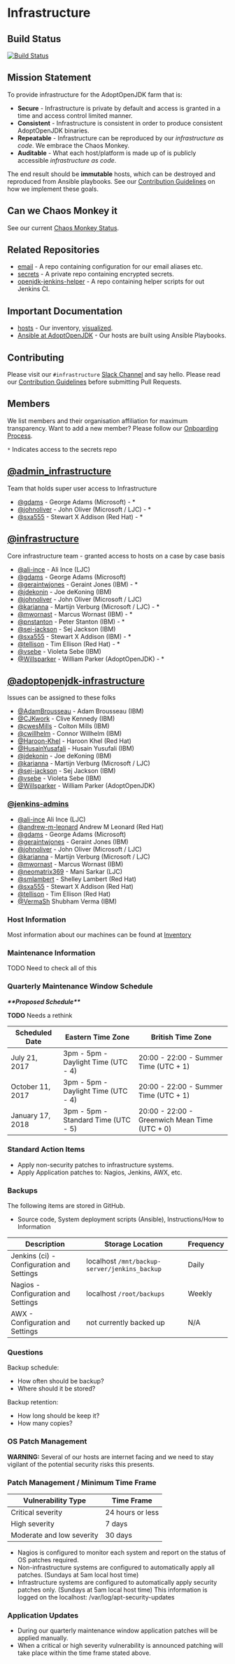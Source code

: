 # Infrastructure

## Build Status

[![Build Status](https://travis-ci.org/AdoptOpenJDK/openjdk-infrastructure.svg?branch=master)](https://travis-ci.org/AdoptOpenJDK/openjdk-infrastructure)

## Mission Statement

To provide infrastructure for the AdoptOpenJDK farm that is:

* **Secure** - Infrastructure is private by default and access is granted in a
time and access control limited manner.
* **Consistent** - Infrastructure is consistent in order to produce consistent
AdoptOpenJDK binaries.
* **Repeatable** - Infrastructure can be reproduced by our _infrastructure as code_.
We embrace the Chaos Monkey.
* **Auditable** - What each host/platform is made up of is publicly accessible
_infrastructure as code_.

The end result should be **immutable** hosts, which can be destroyed and reproduced from Ansible playbooks. See
our [Contribution
Guidelines](https://www.github.com/adoptopenjdk/openjdk-infrastructure/CONTRIBUTING.md)
on how we implement these goals.

## Can we Chaos Monkey it

See our current [Chaos Monkey Status](CHAOS_MONKEY.md).

## Related Repositories

* [email](https://www.github.com/adoptopenjdk/email/) - A repo containing configuration for our email aliases etc.
* [secrets](https://www.github.com/adoptopenjdk/secrets/) - A private repo containing encrypted secrets.
* [openjdk-jenkins-helper](https://www.github.com/adoptopenjdk/openjdk-jenkins-helper/) - A repo containing helper scripts for out Jenkins CI.

## Important Documentation

* [hosts](https://github.com/AdoptOpenJDK/openjdk-infrastructure/blob/master/ansible/inventory.yml) - Our inventory, [visualized](https://github.com/AdoptOpenJDK/openjdk-infrastructure/blob/master/docs/adoptopenjdk.pdf).
* [Ansible at AdoptOpenJDK](https://github.com/AdoptOpenJDK/openjdk-infrastructure/blob/master/ansible/README.md) - Our hosts are built using Ansible Playbooks.

## Contributing

Please visit our `#infrastructure` [Slack Channel](https://www.adoptopenjdk.net/slack.html) and say hello.
Please read our [Contribution
Guidelines](https://www.github.com/adoptopenjdk/openjdk-infrastructure/CONTRIBUTING.md) before
submitting Pull Requests.

## Members

We list members and their organisation affiliation for maximum transparency. Want to add
a new member? Please follow our [Onboarding Process](ONBOARDING.md).

`*` Indicates access to the secrets repo

## [@admin_infrastructure](https://github.com/orgs/AdoptOpenJDK/teams/admin_infrastructure)

Team that holds super user access to Infrastructure

* [@gdams](https://github.com/gdams) - George Adams (Microsoft) - *
* [@johnoliver](https://github.com/johnoliver) - John Oliver (Microsoft / LJC) - *
* [@sxa555](https://github.com/sxa555) - Stewart X Addison (Red Hat) - *

## [@infrastructure](https://github.com/orgs/AdoptOpenJDK/teams/infrastructure)

Core infrastructure team - granted access to hosts on a case by case basis

* [@ali-ince](https://github.com/ali-ince) - Ali Ince (LJC)
* [@gdams](https://github.com/gdams) - George Adams (Microsoft)
* [@geraintwjones](https://github.com/geraintwjones) - Geraint Jones (IBM) - *
* [@jdekonin](https://github.com/jdekonin) - Joe deKoning (IBM)
* [@johnoliver](https://github.com/johnoliver) - John Oliver (Microsoft / LJC)
* [@karianna](https://github.com/karianna) - Martijn Verburg (Microsoft / LJC) - *
* [@mwornast](https://github.com/mwornast) - Marcus Wornast (IBM) - *
* [@pnstanton](https://github.com/pnstanton) - Peter Stanton (IBM) - *
* [@sej-jackson](https://github.com/sej-jackson) - Sej Jackson (IBM)
* [@sxa555](https://github.com/sxa555) - Stewart X Addison (IBM) - *
* [@tellison](https://github.com/tellison) - Tim Ellison (Red Hat) - *
* [@vsebe](https://github.com/vsebe) - Violeta Sebe (IBM)
* [@Willsparker](https://github.com/Willsparker) - William Parker (AdoptOpenJDK) - *

## [@adoptopenjdk-infrastructure](https://github.com/orgs/AdoptOpenJDK/teams/adoptopenjdk-infrastructure)

Issues can be assigned to these folks

* [@AdamBrousseau](https://github.com/AdamBrousseau) - Adam Brousseau (IBM)
* [@CJKwork](https://github.com/CJKwork) - Clive Kennedy (IBM)
* [@cwesMills](https://github.com/cwesMills) - Colton Mills (IBM)
* [@cwillhelm](https://github.com/cwillhelm) - Connor Willhelm (IBM)
* [@Haroon-Khel](https://github.com/Haroon-Khel) - Haroon Khel (Red Hat)
* [@HusainYusafali](https://github.com/HusainYusufali) - Husain Yusufali (IBM)
* [@jdekonin](https://github.com/jdekonin) - Joe deKoning (IBM)
* [@karianna](https://github.com/karianna) - Martijn Verburg (Microsoft / LJC)
* [@sej-jackson](https://github.com/sej-jackson) - Sej Jackson (IBM)
* [@vsebe](https://github.com/vsebe) - Violeta Sebe (IBM)
* [@Willsparker](https://github.com/Willsparker) - William Parker (AdoptOpenJDK)

### [@jenkins-admins](https://github.com/orgs/AdoptOpenJDK/teams/jenkins-admins)

* [@ali-ince](https://github.com/ali-ince) Ali Ince (LJC)
* [@andrew-m-leonard](https://github.com/andrew-m-leonard) Andrew M Leonard (Red Hat)
* [@gdams](https://github.com/gdams) - George Adams (Microsoft)
* [@geraintwjones](https://github.com/geraintwjones) - Geraint Jones (IBM)
* [@johnoliver](https://github.com/johnoliver) - John Oliver (Microsoft / LJC)
* [@karianna](https://github.com/karianna) - Martijn Verburg (Microsoft / LJC)
* [@mwornast](https://github.com/mwornast) - Marcus Wornast (IBM)
* [@neomatrix369](https://github.com/neomatrix369) - Mani Sarkar (LJC)
* [@smlambert](https://github.com/smlambert) - Shelley Lambert (Red Hat)
* [@sxa555](https://github.com/sxa555) - Stewart X Addison (Red Hat)
* [@tellison](https://github.com/tellison) - Tim Ellison (Red Hat)
* [@VermaSh](https://github.com/VermaSh) Shubham Verma (IBM)

### Host Information

Most information about our machines can be found at [Inventory](https://github.com/AdoptOpenJDK/openjdk-infrastructure/blob/master/ansible/inventory.yml)

### Maintenance Information

TODO Need to check all of this

### Quarterly Maintenance Window Schedule

***\*\*Proposed Schedule\*\****

**TODO** Needs a rethink

|  Scheduled Date | Eastern Time Zone | British Time Zone |
|---|---|---|
| July 21, 2017 | 3pm - 5pm - Daylight Time (UTC - 4) | 20:00 - 22:00 - Summer Time (UTC + 1) |
| October 11, 2017 | 3pm - 5pm - Daylight Time (UTC - 4) | 20:00 - 22:00 - Summer Time (UTC + 1) |
| January 17, 2018 | 3pm - 5pm - Standard Time (UTC - 5) | 20:00 - 22:00 - Greenwich Mean Time (UTC + 0) |

### Standard Action Items

* Apply non-security patches to infrastructure systems.
* Apply Application patches to: Nagios, Jenkins, AWX, etc.

### Backups

The following items are stored in GitHub.

* Source code, System deployment scripts (Ansible), Instructions/How to Information

|  Description | Storage Location | Frequency  |
|---|---|---|
| Jenkins (ci) - Configuration and Settings | localhost `/mnt/backup-server/jenkins_backup` | Daily |
| Nagios - Configuration and Settings | localhost `/root/backups` | Weekly |
| AWX - Configuration and Settings | not currently backed up | N/A |

### Questions

Backup schedule:

* How often should be backup?
* Where should it be stored?

Backup retention:

* How long should be keep it?
* How many copies?

### OS Patch Management

**WARNING:** Several of our hosts are internet facing and we need to stay vigilant
of the potential security risks this presents.

### Patch Management / Minimum Time Frame

| Vulnerability Type | Time Frame|
|---|---|
| Critical severity | 24 hours or less |
| High severity | 7 days |
| Moderate and low severity | 30 days|

* Nagios is configured to monitor each system and report on the status of OS patches required.
* Non-infrastructure systems are configured to automatically apply all patches. (Sundays at 5am local host time)
* Infrastructure systems are configured to automatically apply security patches only. (Sundays at 5am local host time) This information is logged on the localhost: /var/log/apt-security-updates

### Application Updates

* During our quarterly maintenance window application patches will be applied manually.
* When a critical or high severity vulnerability is announced patching will take place within the time frame stated above.
